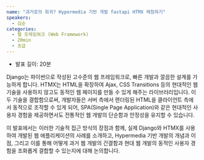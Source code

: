 ```yaml
---
name: "과거로의 회귀? Hypermedia 기반 개발 fastapi HTMX 체험하기"
speakers:
  - 김순
categories:
  - 웹 프레임워크 (Web Framework)
  - 20min
  - 초급
---
```


- 발표 길이: 20분

Django는 파이썬으로 작성된 고수준의 웹 프레임워크로, 빠른 개발과 깔끔한 설계를 가능하게 합니다. HTMX는 HTML을 확장하여 Ajax, CSS Transitions 등의 현대적인 웹 기술을 사용하지 않고도 동적인 웹 페이지를 만들 수 있게 해주는 라이브러리입니다. 이 두 기술을 결합함으로써, 개발자들은 서버 측에서 렌더링된 HTML을 클라이언트 측에서 동적으로 조작할 수 있게 되어, SPA(Single Page Application)와 같은 현대적인 사용자 경험을 제공하면서도 전통적인 웹 개발의 단순함과 안정성을 유지할 수 있습니다.

이 발표에서는 이러한 기술적 접근 방식의 장점과 함께, 실제 Django와 HTMX를 사용하여 개발된 웹 애플리케이션의 사례를 소개하고, Hypermedia 기반 개발의 개념과 이점, 그리고 이를 통해 어떻게 과거 웹 개발의 간결함과 현대 웹 개발의 동적인 사용자 경험을 조화롭게 결합할 수 있는지에 대해 논의합니다.
